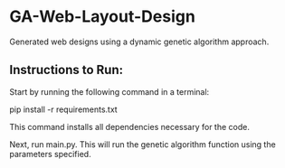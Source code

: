 # GA-Web-Layout-Design
Generated web designs using a dynamic genetic algorithm approach. 
## Instructions to Run: 
Start by running the following command in a terminal: 

pip install -r requirements.txt

This command installs all dependencies necessary for the code. 

Next, run main.py. This will run the genetic algorithm function using the parameters specified. 
